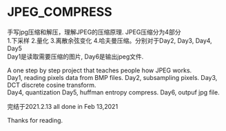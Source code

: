 # JPEG_COMPRESS  
手写jpg压缩和解压，理解JPEG的压缩原理. 
JPEG压缩分为4部分  
1.下采样 2.量化 3.离散余弦变化 4.哈夫曼压缩。分别对于Day2, Day3, Day4, Day5  
Day1是读取需要压缩的图片, Day6是输出jpeg文件.  

A one step by step project that teaches people how JPEG works.    
Day1, reading pixels data from BMP files. 
Day2, subsampling pixels. 
Day3, DCT discrete cosine transform.    
Day4, quantization 
Day5, huffman entropy compress.
Day6, outpuf jpg file.

完结于2021.2.13
all done in Feb 13,2021  

Thanks for reading.
